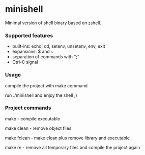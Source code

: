 # minishell

Minimal version of shell binary based on zshell.

### Supported features

- built-ins: echo, cd, setenv, unsetenv, env, exit
- expansions: $ and ~
- separation of commands with ";"
- Ctrl-C signal

### Usage

compile the project with make command

run ./minishell and enjoy the shell ;)

### Project commands

make - compile executable

make clean - remove object files

make fclean - make clean plus remove library and executable

make re - remove all temporary files and compile the project again
